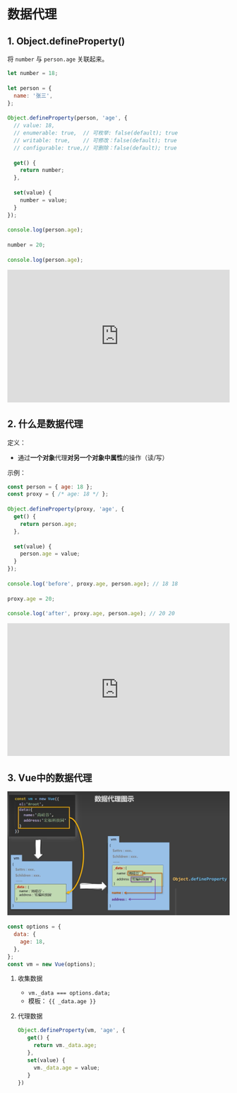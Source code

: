 # 数据代理

## 1. Object.defineProperty()

将 `number` 与 `person.age` 关联起来。

```javascript
let number = 18;

let person = {
  name: '张三',
};

Object.defineProperty(person, 'age', {
  // value: 18,
  // enumerable: true,  // 可枚举: false(default); true
  // writable: true,    // 可修改：false(default); true
  // configurable: true,// 可删除：false(default); true

  get() {
    return number;
  },

  set(value) {
    number = value;
  }
});

console.log(person.age);

number = 20;

console.log(person.age);
```

<iframe height="299.99998474121094" style="width: 100%;" scrolling="no" title="Untitled" src="https://codepen.io/forwardNow/embed/YzaWoRQ?default-tab=js%2Cresult" frameborder="no" loading="lazy" allowtransparency="true" allowfullscreen="true">
  See the Pen <a href="https://codepen.io/forwardNow/pen/YzaWoRQ">
  Untitled</a> by forwardNow (<a href="https://codepen.io/forwardNow">@forwardNow</a>)
  on <a href="https://codepen.io">CodePen</a>.
</iframe>

## 2. 什么是数据代理

定义：

* 通过**一个对象**代理**对另一个对象中属性**的操作（读/写）

示例：

```javascript
const person = { age: 18 };
const proxy = { /* age: 18 */ };

Object.defineProperty(proxy, 'age', {
  get() {
    return person.age;
  },
  
  set(value) {
    person.age = value;
  }
});

console.log('before', proxy.age, person.age); // 18 18

proxy.age = 20;

console.log('after', proxy.age, person.age); // 20 20
```

<iframe height="300" style="width: 100%;" scrolling="no" title="Untitled" src="https://codepen.io/forwardNow/embed/zYWBVVr?default-tab=js%2Cresult" frameborder="no" loading="lazy" allowtransparency="true" allowfullscreen="true">
  See the Pen <a href="https://codepen.io/forwardNow/pen/zYWBVVr">
  Untitled</a> by forwardNow (<a href="https://codepen.io/forwardNow">@forwardNow</a>)
  on <a href="https://codepen.io">CodePen</a>.
</iframe>

## 3. Vue中的数据代理

![./images/06-data-proxy.png](./images/06-data-proxy.png)

```javascript
const options = {
  data: {
    age: 18,
  },
};
const vm = new Vue(options);
```

1. 收集数据
   * `vm._data === options.data;`
   * 模板： `{{ _data.age }}`

2. 代理数据
   
   ```javascript
   Object.defineProperty(vm, 'age', {
      get() {
        return vm._data.age;
      },
      set(value) {
        vm._data.age = value;
      }    
   })
   ```
